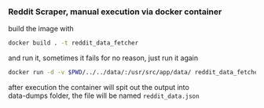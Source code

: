 ### Reddit Scraper, manual execution via docker container

build the image with
```bash
docker build . -t reddit_data_fetcher
```
and run it, sometimes it fails for no reason, just run it again 
```bash
docker run -d -v $PWD/../../data/:/usr/src/app/data/ reddit_data_fetcher
```

after execution the container will spit out the output into\
data-dumps folder, the file will be named `reddit_data.json`